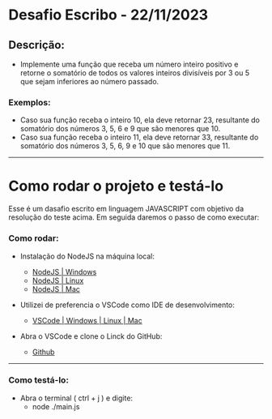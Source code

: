 # Desafio Escribo - 22/11/2023
## Descrição:
- Implemente uma função que receba um número inteiro positivo e retorne o somatório de todos os valores
inteiros divisíveis por 3 ou 5 que sejam inferiores ao número passado.

### Exemplos:
- Caso sua função receba o inteiro 10, ela deve retornar 23, resultante do somatório dos números 3, 5, 6 e
9 que são menores que 10.
- Caso sua função receba o inteiro 11, ela deve retornar 33, resultante do somatório dos números 3, 5, 6, 9
e 10 que são menores que 11.

----------------------------------------------------------------------------------------------------------------

# Como rodar o projeto e testá-lo

Esse é um dasafio escrito em linguagem JAVASCRIPT com objetivo da resolução do teste acima.
Em seguida daremos o passo de como executar:

### Como rodar:

- Instalação do NodeJS na máquina local: 
  - [NodeJS | Windows](https://nodejs.org/dist/v20.10.0/node-v20.10.0-x64.msi) 
  - [NodeJS | Linux](https://nodejs.org/dist/v20.10.0/node-v20.10.0-linux-x64.tar.xz)
  - [NodeJS | Mac](https://nodejs.org/dist/v20.10.0/node-v20.10.0.pkg)

- Utilizei de preferencia o VSCode como IDE de desenvolvimento:
  - [VSCode | Windows | Linux | Mac](https://code.visualstudio.com/download)

- Abra o VSCode e clone o Linck do GitHub:
  - [Github](https://github.com/cassiofellipe/teste_escribo_js)
  
---------------------------------------------

  ### Como testá-lo:

- Abra o terminal ( ctrl + j ) e digite:
  - node ./main.js

